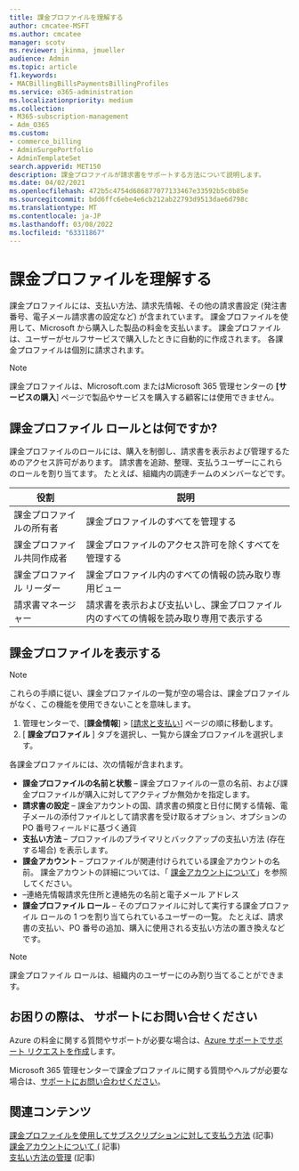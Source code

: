 ```yaml
---
title: 課金プロファイルを理解する
author: cmcatee-MSFT
ms.author: cmcatee
manager: scotv
ms.reviewer: jkinma, jmueller
audience: Admin
ms.topic: article
f1.keywords:
- MACBillingBillsPaymentsBillingProfiles
ms.service: o365-administration
ms.localizationpriority: medium
ms.collection:
- M365-subscription-management
- Adm_O365
ms.custom:
- commerce_billing
- AdminSurgePortfolio
- AdminTemplateSet
search.appverid: MET150
description: 課金プロファイルが請求書をサポートする方法について説明します。
ms.date: 04/02/2021
ms.openlocfilehash: 472b5c4754d686877077133467e33592b5c0b85e
ms.sourcegitcommit: bdd6ffc6ebe4e6cb212ab22793d9513dae6d798c
ms.translationtype: MT
ms.contentlocale: ja-JP
ms.lasthandoff: 03/08/2022
ms.locfileid: "63311867"
---
```

# <a name="understand-billing-profiles"></a>課金プロファイルを理解する

課金プロファイルには、支払い方法、請求先情報、その他の請求書設定 (発注書番号、電子メール請求書の設定など) が含まれています。 課金プロファイルを使用して、Microsoft から購入した製品の料金を支払います。 課金プロファイルは、ユーザーがセルフサービスで購入したときに自動的に作成されます。 各課金プロファイルは個別に請求されます。

> [!NOTE]
>
> 課金プロファイルは、Microsoft.com またはMicrosoft 365 管理センターの **[サービスの購入**] ページで製品やサービスを購入する顧客には使用できません。

## <a name="what-are-billing-profile-roles"></a>課金プロファイル ロールとは何ですか?

課金プロファイルのロールには、購入を制御し、請求書を表示および管理するためのアクセス許可があります。 請求書を追跡、整理、支払うユーザーにこれらのロールを割り当てます。 たとえば、組織内の調達チームのメンバーなどです。

| 役割                         | 説明                                                                      |
|----------------------------- |--------------------------------------------------------------------------------- |
| 課金プロファイルの所有者        | 課金プロファイルのすべてを管理する                                          |
| 課金プロファイル共同作成者  | 課金プロファイルのアクセス許可を除くすべてを管理する                        |
| 課金プロファイル リーダー       | 課金プロファイル内のすべての情報の読み取り専用ビュー                                |
| 請求書マネージャー              | 請求書を表示および支払いし、課金プロファイル内のすべての情報を読み取り専用で表示する  |

## <a name="view-my-billing-profiles"></a>課金プロファイルを表示する

> [!NOTE]
>
> これらの手順に従い、課金プロファイルの一覧が空の場合は、課金プロファイルがなく、この機能を使用できないことを意味します。

1. 管理センターで、[**課金情報**] \> [<a href="https://go.microsoft.com/fwlink/p/?linkid=2102895" target="_blank">請求と支払い</a>] ページの順に移動します。
2. [ **課金プロファイル** ] タブを選択し、一覧から課金プロファイルを選択します。

各課金プロファイルには、次の情報が含まれます。

- **課金プロファイルの名前と状態** &ndash; 課金プロファイルの一意の名前、および課金プロファイルが購入に対してアクティブか無効かを指定します。
- **請求書の設定** &ndash; 課金アカウントの国、請求書の頻度と日付に関する情報、電子メールの添付ファイルとして請求書を受け取るオプション、オプションの PO 番号フィールドに基づく通貨
- **支払い方法** &ndash; プロファイルのプライマリとバックアップの支払い方法 (存在する場合) を表示します。
- **課金アカウント** &ndash; プロファイルが関連付けられている課金アカウントの名前。 課金アカウントの詳細については、「 [課金アカウントについて](../manage-billing-accounts.md)」を参照してください。
-  &ndash;連絡先情報請求先住所と連絡先の名前と電子メール アドレス
- **課金プロファイル ロール** &ndash; そのプロファイルに対して実行する課金プロファイル ロールの 1 つを割り当てられているユーザーの一覧。 たとえば、請求書の支払い、PO 番号の追加、購入に使用される支払い方法の置き換えなどです。

> [!NOTE]
>
> 課金プロファイル ロールは、組織内のユーザーにのみ割り当てることができます。

## <a name="need-help-contact-support"></a>お困りの際は、 サポートにお問い合せください

Azure の料金に関する質問やサポートが必要な場合は、<a href="https://portal.azure.com/#blade/Microsoft_Azure_Support/HelpAndSupportBlade/newsupportrequest" target="_blank">Azure サポートでサポート リクエストを作成</a>します。

Microsoft 365 管理センターで課金プロファイルに関する質問やヘルプが必要な場合は、[サポートにお問い合わせください](../../admin/get-help-support.md)。

## <a name="related-content"></a>関連コンテンツ

[課金プロファイルを使用してサブスクリプションに対して支払う方法](pay-for-subscription-billing-profile.md) (記事)\
[課金アカウントについて (](../manage-billing-accounts.md) 記事)\
[支払い方法の管理](manage-payment-methods.md) (記事)
